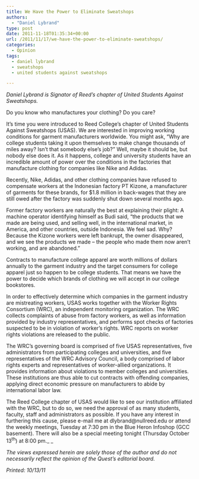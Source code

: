 ```yaml
---
title: We Have the Power to Eliminate Sweatshops
authors: 
  - "Daniel Lybrand"
type: post
date: 2011-11-18T01:35:34+00:00
url: /2011/11/17/we-have-the-power-to-eliminate-sweatshops/
categories:
  - Opinion
tags:
  - daniel lybrand
  - sweatshops
  - united students against sweatshops

---
```

_Daniel Lybrand is Signator of Reed&#8217;s chapter of United Students Against Sweatshops._

Do you know who manufactures your clothing? Do you care?

It&#8217;s time you were introduced to Reed College&#8217;s chapter of United Students Against Sweatshops (USAS). We are interested in improving working conditions for garment manufacturers worldwide. You might ask, &#8220;Why are college students taking it upon themselves to make change thousands of miles away? Isn&#8217;t that somebody else&#8217;s job?&#8221; Well, maybe it should be, but nobody else does it. As it happens, college and university students have an incredible amount of power over the conditions in the factories that manufacture clothing for companies like Nike and Adidas.

Recently, Nike, Adidas, and other clothing companies have refused to compensate workers at the Indonesian factory PT Kizone, a manufacturer of garments for these brands, for $1.8 million in back-wages that they are still owed after the factory was suddenly shut down several months ago.

Former factory workers are naturally the best at explaining their plight: A machine operator identifying himself as Budi said, “the products that we made are being used, and selling well, in the international market, in America, and other countries, outside Indonesia. We feel sad. Why? Because the Kizone workers were left bankrupt, the owner disappeared, and we see the products we made &#8211; the people who made them now aren&#8217;t working, and are abandoned.”

Contracts to manufacture college apparel are worth millions of dollars annually to the garment industry and the target consumers for college apparel just so happen to be college students. That means we have the power to decide which brands of clothing we will accept in our college bookstores.

In order to effectively determine which companies in the garment industry are mistreating workers, USAS works together with the Worker Rights Consortium (WRC), an independent monitoring organization. The WRC collects complaints of abuse from factory workers, as well as information provided by industry representatives, and performs spot checks of factories suspected to be in violation of worker&#8217;s rights. WRC reports on worker rights violations are released to the public.

The WRC&#8217;s governing board is comprised of five USAS representatives, five administrators from participating colleges and universities, and five representatives of the WRC Advisory Council, a body comprised of labor rights experts and representatives of worker-allied organizations. It provides information about violations to member colleges and universities. These institutions are thus able to cut contracts with offending companies, applying direct economic pressure on manufacturers to abide by international labor law.

The Reed College chapter of USAS would like to see our institution affiliated with the WRC, but to do so, we need the approval of as many students, faculty, staff and administrators as possible. If you have any interest in furthering this cause, please e-mail me at &#x64;&#x6c;&#x79;&#x62;&#x72;&#x61;&#x6e;&#x64;&#x40;<span class="oe_displaynone">null</span>&#x72;&#x65;&#x65;&#x64;&#x2e;&#x65;&#x64;&#x75; or attend the weekly meetings, Tuesday at 7:30 pm in the Blue Heron Infoshop (GCC basement). There will also be a special meeting tonight (Thursday October 13<sup>th</sup>) at 8:00 pm._ _

_The views expressed herein are solely those of the author and do not necessarily reflect the opinion of the Quest’s editorial board._

_Printed: 10/13/11_